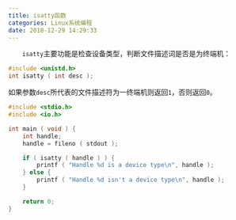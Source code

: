 ```yaml
---
title: isatty函数
categories: Linux系统编程
date: 2018-12-29 14:29:33
---
```

&emsp;&emsp;`isatty`主要功能是检查设备类型，判断文件描述词是否是为终端机：<!--more-->

``` cpp
#include <unistd.h>
int isatty ( int desc );
```

如果参数`desc`所代表的文件描述符为一终端机则返回`1`，否则返回`0`。

``` cpp
#include <stdio.h>
#include <io.h>

int main ( void ) {
    int handle;
    handle = fileno ( stdout );

    if ( isatty ( handle ) ) {
        printf ( "Handle %d is a device type\n", handle );
    } else {
        printf ( "Handle %d isn't a device type\n", handle );
    }

    return 0;
}
```